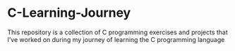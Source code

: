 # C-Learning-Journey
This repository is a collection of C programming exercises and projects that I’ve worked on during my journey of learning the C programming language
